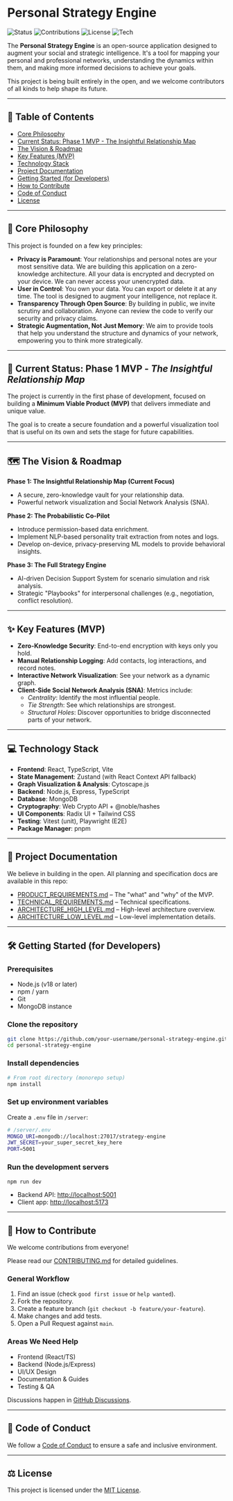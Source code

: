 # Personal Strategy Engine

![Status](https://img.shields.io/badge/status-MVP%20Development-brightgreen)
![Contributions](https://img.shields.io/badge/contributions-welcome-orange.svg)
![License](https://img.shields.io/badge/License-MIT-yellow.svg)
![Tech](https://img.shields.io/badge/tech-TypeScript-blue.svg)

The **Personal Strategy Engine** is an open-source application designed to augment your social and strategic intelligence. It's a tool for mapping your personal and professional networks, understanding the dynamics within them, and making more informed decisions to achieve your goals.  

This project is being built entirely in the open, and we welcome contributors of all kinds to help shape its future.

---

## 📖 Table of Contents
- [Core Philosophy](#-core-philosophy)
- [Current Status: Phase 1 MVP - The Insightful Relationship Map](#-current-status-phase-1-mvp---the-insightful-relationship-map)
- [The Vision & Roadmap](#️-the-vision--roadmap)
- [Key Features (MVP)](#-key-features-mvp)
- [Technology Stack](#-technology-stack)
- [Project Documentation](#-project-documentation)
- [Getting Started (for Developers)](#️-getting-started-for-developers)
- [How to Contribute](#-how-to-contribute)
- [Code of Conduct](#-code-of-conduct)
- [License](#️-license)

---

## 🧠 Core Philosophy
This project is founded on a few key principles:

- **Privacy is Paramount**: Your relationships and personal notes are your most sensitive data. We are building this application on a zero-knowledge architecture. All your data is encrypted and decrypted on your device. We can never access your unencrypted data.  
- **User in Control**: You own your data. You can export or delete it at any time. The tool is designed to augment your intelligence, not replace it.  
- **Transparency Through Open Source**: By building in public, we invite scrutiny and collaboration. Anyone can review the code to verify our security and privacy claims.  
- **Strategic Augmentation, Not Just Memory**: We aim to provide tools that help you understand the structure and dynamics of your network, empowering you to think more strategically.

---

## 🚀 Current Status: Phase 1 MVP - *The Insightful Relationship Map*
The project is currently in the first phase of development, focused on building a **Minimum Viable Product (MVP)** that delivers immediate and unique value.  

The goal is to create a secure foundation and a powerful visualization tool that is useful on its own and sets the stage for future capabilities.

---

## 🗺️ The Vision & Roadmap

**Phase 1: The Insightful Relationship Map (Current Focus)**  
- A secure, zero-knowledge vault for your relationship data.  
- Powerful network visualization and Social Network Analysis (SNA).  

**Phase 2: The Probabilistic Co-Pilot**  
- Introduce permission-based data enrichment.  
- Implement NLP-based personality trait extraction from notes and logs.  
- Develop on-device, privacy-preserving ML models to provide behavioral insights.  

**Phase 3: The Full Strategy Engine**  
- AI-driven Decision Support System for scenario simulation and risk analysis.  
- Strategic "Playbooks" for interpersonal challenges (e.g., negotiation, conflict resolution).  

---

## ✨ Key Features (MVP)

- **Zero-Knowledge Security**: End-to-end encryption with keys only you hold.  
- **Manual Relationship Logging**: Add contacts, log interactions, and record notes.  
- **Interactive Network Visualization**: See your network as a dynamic graph.  
- **Client-Side Social Network Analysis (SNA)**: Metrics include:  
  - *Centrality*: Identify the most influential people.  
  - *Tie Strength*: See which relationships are strongest.  
  - *Structural Holes*: Discover opportunities to bridge disconnected parts of your network.  

---

## 💻 Technology Stack
- **Frontend**: React, TypeScript, Vite  
- **State Management**: Zustand (with React Context API fallback)  
- **Graph Visualization & Analysis**: Cytoscape.js  
- **Backend**: Node.js, Express, TypeScript  
- **Database**: MongoDB  
- **Cryptography**: Web Crypto API + @noble/hashes  
- **UI Components**: Radix UI + Tailwind CSS  
- **Testing**: Vitest (unit), Playwright (E2E)  
- **Package Manager**: pnpm  

---

## 📄 Project Documentation
We believe in building in the open. All planning and specification docs are available in this repo:

- [PRODUCT_REQUIREMENTS.md](docs/PRODUCT_REQUIREMENTS.md) – The "what" and "why" of the MVP.  
- [TECHNICAL_REQUIREMENTS.md](docs/TECHNICAL_REQUIREMENTS.md) – Technical specifications.  
- [ARCHITECTURE_HIGH_LEVEL.md](docs/ARCHITECTURE_HIGH_LEVEL.md) – High-level architecture overview.  
- [ARCHITECTURE_LOW_LEVEL.md](docs/ARCHITECTURE_LOW_LEVEL.md) – Low-level implementation details.  

---

## 🛠️ Getting Started (for Developers)

### Prerequisites
- Node.js (v18 or later)  
- npm / yarn  
- Git  
- MongoDB instance  

### Clone the repository
```bash
git clone https://github.com/your-username/personal-strategy-engine.git
cd personal-strategy-engine
```

### Install dependencies
```bash
# From root directory (monorepo setup)
npm install
```

### Set up environment variables
Create a `.env` file in `/server`:

```bash
# /server/.env
MONGO_URI=mongodb://localhost:27017/strategy-engine
JWT_SECRET=your_super_secret_key_here
PORT=5001
```

### Run the development servers
```bash
npm run dev
```
- Backend API: [http://localhost:5001](http://localhost:5001)  
- Client app: [http://localhost:5173](http://localhost:5173)  

---

## 🤝 How to Contribute
We welcome contributions from everyone!  

Please read our [CONTRIBUTING.md](docs/CONTRIBUTING.md) for detailed guidelines.

### General Workflow
1. Find an issue (check `good first issue` or `help wanted`).  
2. Fork the repository.  
3. Create a feature branch (`git checkout -b feature/your-feature`).  
4. Make changes and add tests.  
5. Open a Pull Request against `main`.  

### Areas We Need Help
- Frontend (React/TS)  
- Backend (Node.js/Express)  
- UI/UX Design  
- Documentation & Guides  
- Testing & QA  

Discussions happen in [GitHub Discussions](https://github.com/your-username/personal-strategy-engine/discussions).

---

## 📜 Code of Conduct
We follow a [Code of Conduct](CODE_OF_CONDUCT.md) to ensure a safe and inclusive environment.

---

## ⚖️ License
This project is licensed under the [MIT License](LICENSE).
